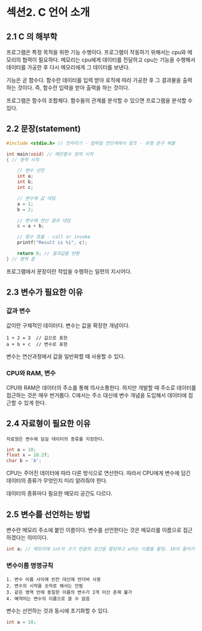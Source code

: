 # 섹션2. C 언어 소개
## 2.1 C 의 해부학
프로그램은 특정 목적을 위한 기능 수행이다. 
프로그램이 작동하기 위해서는 cpu와 메모리의 협력이 필요하다. 
메모리는 cpu에게 데이터를 전달하고 cpu는 기능을 수행해서 데이터를 가공한 후 다시 메모리에게 그 데이터를 보낸다.

기능은 곧 함수다. 함수란 데이터를 입력 받아 로직에 따라 가공한 후 그 결과물을 출력하는 것이다. 즉, 함수란 입력을 받아 출력을 하는 것이다.

프로그램은 함수의 조합체다. 함수들의 관계를 분석할 수 있으면 프로그램을 분석할 수 있다.

## 2.2 문장(statement)
```C
#include <stdio.h> // 전처리기 - 컴파일 전단계에서 참조 - 유명 문구 복붙

int main(void) // 메인함수 정의 시작
{ // 영역 시작

    // 변수 선언
    int a;
    int b;
    int c;

    // 변수에 값 대입
    a = 1;
    b = 2;

    // 변수에 연산 결과 대입
    c = a + b;

    // 함수 호출 - call or invoke
    printf("Result is %i", c);

    return 0; // 결과값을 반환
} // 영역 끝
```
프로그램에서 문장이란 작업을 수행하는 일련의 지시어다. 


## 2.3 변수가 필요한 이유
### 값과 변수
값이란 구체적인 데이터다. 변수는 값을 확장한 개념이다. 
```
1 + 2 = 3  // 값으로 표현
a + b + c  // 변수로 표현
```
변수는 연산과정에서 값을 일반화할 때 사용할 수 있다.

### CPU와 RAM, 변수
CPU와 RAM은 데이터의 주소를 통해 의사소통한다. 하지만 개발할 때 주소로 데이터를 접근하는 것은 매우 번거롭다. C에서는 주소 대신에 변수 개념을 도입해서 데이터에 접근할 수 있게 한다.

## 2.4 자료형이 필요한 이유
```
자료형은 변수에 담길 데이터의 종류를 지정한다.
```

```C
int a = 10;
float x = 10.2f;
char b = 'A';
```
CPU는 주어진 데이터에 따라 다른 방식으로 연산한다. 따라서 CPU에게 변수에 담긴 데이터의 종류가 무엇인지 미리 알려줘야 한다.

데이터의 종류마다 필요한 메모리 공간도 다르다. 

## 2.5 변수를 선언하는 방법
변수란 메모리 주소에 붙인 이름이다. 변수를 선언한다는 것은 메모리를 이름으로 접근하겠다는 의미이다. 
```C
int a; // 메모리에 int의 크기 만큼의 공간을 할당하고 a라는 이름을 붙임. 10이 들어가 있음
```

### 변수이름 명명규칙
```
1. 변수 이름 사이에 빈칸 대신에 언더바 사용
2. 변수의 시작을 숫자로 해서는 안됨
3. 같은 영역 안에 동일한 이름의 변수가 2개 이산 존재 불가
4. 예약어는 변수의 이름으로 쓸 수 없음
```

변수는 선언하는 것과 동시에 초기화할 수 있다.
```C
int a = 10;
```

